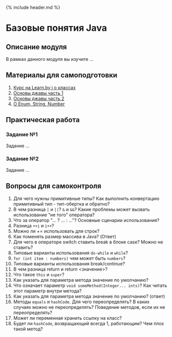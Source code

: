 {% include header.md %}

Базовые понятия Java
====================

Описание модуля
---------------------
В рамках данного модуля вы изучите ...

Материалы для самоподготовки
---------------------
1. [Курс на Learn.by j о классах](https://learn.by/courses/course-v1:EPAM+JC+ext1/courseware)
1. [Основы джавы часть 1](https://www.youtube.com/watch?v=V9qzo32u0Z4)
1. [Основы джавы часть 2](https://www.youtube.com/watch?v=86Whd3UFSCE)
1. [О Enum, String, Number](https://www.youtube.com/watch?v=uTF0863-nC8)

Практическая работа
---------------------

### Задание №1
Задание ...

### Задание №2
Задание ...

Вопросы для самоконтроля
---------------------
1. Для чего нужны примитивные типы? Как выполнить конвертацию примитивный тип - тип-обертка и обратно?
1. В чем разница `|` и `||`? `&` и `&&`? Какие проблемы может вызвать использование “не того” оператора?
1. Что за оператор "... ? ... : ..."? Основные сценарии использования?
1. Разница `++i` и `i++`?
1. Можно ли += использовать для строк?
1. Как поменять размер массива в Java? (Ответ)
1. Для чего в операторе switch ставить break в блоке case? Можно не ставить?
1. Типовые варианты использования `do-while` и `while`?
1. `for (int item : numbers)` чем может быть `numbers`?
1. Типовые варианты использования break/continue?
1. В чем разница return и return <значение>?
1. Что такое `this` и `super`?
1. Как указать для параметра метода значение по умолчанию? 
1. Что означает параметр `void someMethod(Integer... ints)`? Как читать этот параметр внутри метода?
1. Как указать для параметра метода значение по умолчанию? (ответ)
1. Методы `equals` и `hashCode`. Для чего переопределять? В каких случаях можно не переопределять? Поведение методов, 
если их не переопределять?
1. Может ли переменная хранить ссылку на класс?
1. Будет ли `hashCode`, возвращающий всегда 1, работающим? Чем плох такой метод?
